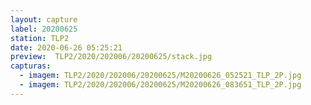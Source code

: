 ```yaml
---
layout: capture
label: 20200625
station: TLP2
date: 2020-06-26 05:25:21
preview:  TLP2/2020/202006/20200625/stack.jpg
capturas:
  - imagem: TLP2/2020/202006/20200625/M20200626_052521_TLP_2P.jpg
  - imagem: TLP2/2020/202006/20200625/M20200626_083651_TLP_2P.jpg
---
```

